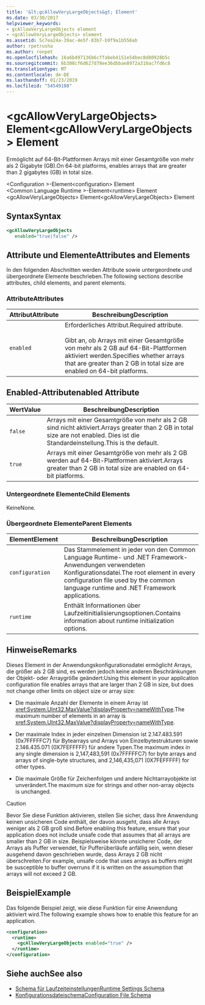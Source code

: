 ```yaml
---
title: '&lt;gcAllowVeryLargeObjects&gt; Element'
ms.date: 03/30/2017
helpviewer_keywords:
- gcAllowVeryLargeObjects element
- <gcAllowVeryLargeObjects> element
ms.assetid: 5c7ea24a-39ac-4e5f-83b7-b9f9a1b556ab
author: rpetrusha
ms.author: ronpet
ms.openlocfilehash: 16a6b497136b6cffabeb4151e54bec8d80928b5c
ms.sourcegitcommit: 6b308cf6d627d78ee36dbbae8972a310ac7fd6c8
ms.translationtype: MT
ms.contentlocale: de-DE
ms.lasthandoff: 01/23/2019
ms.locfileid: "54549108"
---
```

# <a name="ltgcallowverylargeobjectsgt-element"></a><span data-ttu-id="49e54-102">&lt;gcAllowVeryLargeObjects&gt; Element</span><span class="sxs-lookup"><span data-stu-id="49e54-102">&lt;gcAllowVeryLargeObjects&gt; Element</span></span>
<span data-ttu-id="49e54-103">Ermöglicht auf 64-Bit-Plattformen Arrays mit einer Gesamtgröße von mehr als 2 Gigabyte (GB).</span><span class="sxs-lookup"><span data-stu-id="49e54-103">On 64-bit platforms, enables arrays that are greater than 2 gigabytes (GB) in total size.</span></span>  
  
 <span data-ttu-id="49e54-104">\<Configuration >-Element</span><span class="sxs-lookup"><span data-stu-id="49e54-104">\<configuration> Element</span></span>  
<span data-ttu-id="49e54-105">\<Common Language Runtime >-Element</span><span class="sxs-lookup"><span data-stu-id="49e54-105">\<runtime> Element</span></span>  
<span data-ttu-id="49e54-106">\<gcAllowVeryLargeObjects> Element</span><span class="sxs-lookup"><span data-stu-id="49e54-106">\<gcAllowVeryLargeObjects> Element</span></span>  
  
## <a name="syntax"></a><span data-ttu-id="49e54-107">Syntax</span><span class="sxs-lookup"><span data-stu-id="49e54-107">Syntax</span></span>  
  
```xml  
<gcAllowVeryLargeObjects    
   enabled="true|false" />  
```  
  
## <a name="attributes-and-elements"></a><span data-ttu-id="49e54-108">Attribute und Elemente</span><span class="sxs-lookup"><span data-stu-id="49e54-108">Attributes and Elements</span></span>  
 <span data-ttu-id="49e54-109">In den folgenden Abschnitten werden Attribute sowie untergeordnete und übergeordnete Elemente beschrieben.</span><span class="sxs-lookup"><span data-stu-id="49e54-109">The following sections describe attributes, child elements, and parent elements.</span></span>  
  
### <a name="attributes"></a><span data-ttu-id="49e54-110">Attribute</span><span class="sxs-lookup"><span data-stu-id="49e54-110">Attributes</span></span>  
  
|<span data-ttu-id="49e54-111">Attribut</span><span class="sxs-lookup"><span data-stu-id="49e54-111">Attribute</span></span>|<span data-ttu-id="49e54-112">Beschreibung</span><span class="sxs-lookup"><span data-stu-id="49e54-112">Description</span></span>|  
|---------------|-----------------|  
|`enabled`|<span data-ttu-id="49e54-113">Erforderliches Attribut.</span><span class="sxs-lookup"><span data-stu-id="49e54-113">Required attribute.</span></span><br /><br /> <span data-ttu-id="49e54-114">Gibt an, ob Arrays mit einer Gesamtgröße von mehr als 2 GB auf 64-Bit-Plattformen aktiviert werden.</span><span class="sxs-lookup"><span data-stu-id="49e54-114">Specifies whether arrays that are greater than 2 GB in total size are enabled on 64-bit platforms.</span></span>|  
  
## <a name="enabled-attribute"></a><span data-ttu-id="49e54-115">Enabled-Attribut</span><span class="sxs-lookup"><span data-stu-id="49e54-115">enabled Attribute</span></span>  
  
|<span data-ttu-id="49e54-116">Wert</span><span class="sxs-lookup"><span data-stu-id="49e54-116">Value</span></span>|<span data-ttu-id="49e54-117">Beschreibung</span><span class="sxs-lookup"><span data-stu-id="49e54-117">Description</span></span>|  
|-----------|-----------------|  
|`false`|<span data-ttu-id="49e54-118">Arrays mit einer Gesamtgröße von mehr als 2 GB sind nicht aktiviert.</span><span class="sxs-lookup"><span data-stu-id="49e54-118">Arrays greater than 2 GB in total size are not enabled.</span></span> <span data-ttu-id="49e54-119">Dies ist die Standardeinstellung.</span><span class="sxs-lookup"><span data-stu-id="49e54-119">This is the default.</span></span>|  
|`true`|<span data-ttu-id="49e54-120">Arrays mit einer Gesamtgröße von mehr als 2 GB werden auf 64-Bit-Plattformen aktiviert.</span><span class="sxs-lookup"><span data-stu-id="49e54-120">Arrays greater than 2 GB in total size are enabled on 64-bit platforms.</span></span>|  
  
### <a name="child-elements"></a><span data-ttu-id="49e54-121">Untergeordnete Elemente</span><span class="sxs-lookup"><span data-stu-id="49e54-121">Child Elements</span></span>  
 <span data-ttu-id="49e54-122">Keine</span><span class="sxs-lookup"><span data-stu-id="49e54-122">None.</span></span>  
  
### <a name="parent-elements"></a><span data-ttu-id="49e54-123">Übergeordnete Elemente</span><span class="sxs-lookup"><span data-stu-id="49e54-123">Parent Elements</span></span>  
  
|<span data-ttu-id="49e54-124">Element</span><span class="sxs-lookup"><span data-stu-id="49e54-124">Element</span></span>|<span data-ttu-id="49e54-125">Beschreibung</span><span class="sxs-lookup"><span data-stu-id="49e54-125">Description</span></span>|  
|-------------|-----------------|  
|`configuration`|<span data-ttu-id="49e54-126">Das Stammelement in jeder von den Common Language Runtime- und .NET Framework-Anwendungen verwendeten Konfigurationsdatei.</span><span class="sxs-lookup"><span data-stu-id="49e54-126">The root element in every configuration file used by the common language runtime and .NET Framework applications.</span></span>|  
|`runtime`|<span data-ttu-id="49e54-127">Enthält Informationen über Laufzeitinitialisierungsoptionen.</span><span class="sxs-lookup"><span data-stu-id="49e54-127">Contains information about runtime initialization options.</span></span>|  
  
## <a name="remarks"></a><span data-ttu-id="49e54-128">Hinweise</span><span class="sxs-lookup"><span data-stu-id="49e54-128">Remarks</span></span>  
 <span data-ttu-id="49e54-129">Dieses Element in der Anwendungskonfigurationsdatei ermöglicht Arrays, die größer als 2 GB sind, es werden jedoch keine anderen Beschränkungen der Objekt- oder Arraygröße geändert:</span><span class="sxs-lookup"><span data-stu-id="49e54-129">Using this element in your application configuration file enables arrays that are larger than 2 GB in size, but does not change other limits on object size or array size:</span></span>  
  
-   <span data-ttu-id="49e54-130">Die maximale Anzahl der Elemente in einem Array ist <xref:System.UInt32.MaxValue?displayProperty=nameWithType>.</span><span class="sxs-lookup"><span data-stu-id="49e54-130">The maximum number of elements in an array is <xref:System.UInt32.MaxValue?displayProperty=nameWithType>.</span></span>  
  
-   <span data-ttu-id="49e54-131">Der maximale Index in jeder einzelnen Dimension ist 2.147.483.591 (0x7FFFFFC7) für Bytearrays und Arrays von Einzelbytestrukturen sowie 2.146.435.071 (0X7FEFFFFF) für andere Typen.</span><span class="sxs-lookup"><span data-stu-id="49e54-131">The maximum index in any single dimension is 2,147,483,591 (0x7FFFFFC7) for byte arrays and arrays of single-byte structures, and 2,146,435,071 (0X7FEFFFFF) for other types.</span></span>  
  
-   <span data-ttu-id="49e54-132">Die maximale Größe für Zeichenfolgen und andere Nichtarrayobjekte ist unverändert.</span><span class="sxs-lookup"><span data-stu-id="49e54-132">The maximum size for strings and other non-array objects is unchanged.</span></span>  
  
> [!CAUTION]
>  <span data-ttu-id="49e54-133">Bevor Sie diese Funktion aktivieren, stellen Sie sicher, dass Ihre Anwendung keinen unsicheren Code enthält, der davon ausgeht, dass alle Arrays weniger als 2 GB groß sind.</span><span class="sxs-lookup"><span data-stu-id="49e54-133">Before enabling this feature, ensure that your application does not include unsafe code that assumes that all arrays are smaller than 2 GB in size.</span></span> <span data-ttu-id="49e54-134">Beispielsweise könnte unsicherer Code, der Arrays als Puffer verwendet, für Pufferüberläufe anfällig sein, wenn dieser ausgehend davon geschrieben wurde, dass Arrays 2 GB nicht überschreiten.</span><span class="sxs-lookup"><span data-stu-id="49e54-134">For example, unsafe code that uses arrays as buffers might be susceptible to buffer overruns if it is written on the assumption that arrays will not exceed 2 GB.</span></span>  
  
## <a name="example"></a><span data-ttu-id="49e54-135">Beispiel</span><span class="sxs-lookup"><span data-stu-id="49e54-135">Example</span></span>  
 <span data-ttu-id="49e54-136">Das folgende Beispiel zeigt, wie diese Funktion für eine Anwendung aktiviert wird.</span><span class="sxs-lookup"><span data-stu-id="49e54-136">The following example shows how to enable this feature for an application.</span></span>  
  
```xml  
<configuration>  
  <runtime>  
    <gcAllowVeryLargeObjects enabled="true" />  
  </runtime>  
</configuration>  
```  
  
## <a name="see-also"></a><span data-ttu-id="49e54-137">Siehe auch</span><span class="sxs-lookup"><span data-stu-id="49e54-137">See also</span></span>
- [<span data-ttu-id="49e54-138">Schema für Laufzeiteinstellungen</span><span class="sxs-lookup"><span data-stu-id="49e54-138">Runtime Settings Schema</span></span>](../../../../../docs/framework/configure-apps/file-schema/runtime/index.md)
- [<span data-ttu-id="49e54-139">Konfigurationsdateischema</span><span class="sxs-lookup"><span data-stu-id="49e54-139">Configuration File Schema</span></span>](../../../../../docs/framework/configure-apps/file-schema/index.md)
